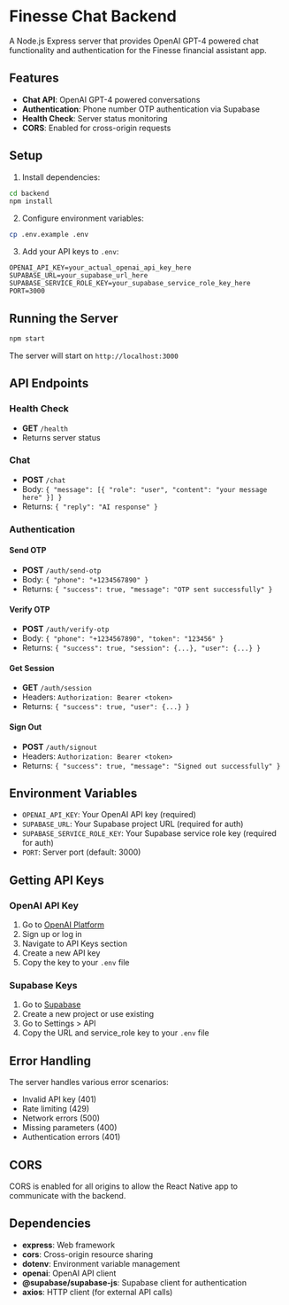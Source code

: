 # Finesse Chat Backend

A Node.js Express server that provides OpenAI GPT-4 powered chat functionality and authentication for the Finesse financial assistant app.

## Features

- **Chat API**: OpenAI GPT-4 powered conversations
- **Authentication**: Phone number OTP authentication via Supabase
- **Health Check**: Server status monitoring
- **CORS**: Enabled for cross-origin requests

## Setup

1. Install dependencies:
```bash
cd backend
npm install
```

2. Configure environment variables:
```bash
cp .env.example .env
```

3. Add your API keys to `.env`:
```
OPENAI_API_KEY=your_actual_openai_api_key_here
SUPABASE_URL=your_supabase_url_here
SUPABASE_SERVICE_ROLE_KEY=your_supabase_service_role_key_here
PORT=3000
```

## Running the Server

```bash
npm start
```

The server will start on `http://localhost:3000`

## API Endpoints

### Health Check
- **GET** `/health`
- Returns server status

### Chat
- **POST** `/chat`
- Body: `{ "message": [{ "role": "user", "content": "your message here" }] }`
- Returns: `{ "reply": "AI response" }`

### Authentication

#### Send OTP
- **POST** `/auth/send-otp`
- Body: `{ "phone": "+1234567890" }`
- Returns: `{ "success": true, "message": "OTP sent successfully" }`

#### Verify OTP
- **POST** `/auth/verify-otp`
- Body: `{ "phone": "+1234567890", "token": "123456" }`
- Returns: `{ "success": true, "session": {...}, "user": {...} }`

#### Get Session
- **GET** `/auth/session`
- Headers: `Authorization: Bearer <token>`
- Returns: `{ "success": true, "user": {...} }`

#### Sign Out
- **POST** `/auth/signout`
- Headers: `Authorization: Bearer <token>`
- Returns: `{ "success": true, "message": "Signed out successfully" }`

## Environment Variables

- `OPENAI_API_KEY`: Your OpenAI API key (required)
- `SUPABASE_URL`: Your Supabase project URL (required for auth)
- `SUPABASE_SERVICE_ROLE_KEY`: Your Supabase service role key (required for auth)
- `PORT`: Server port (default: 3000)

## Getting API Keys

### OpenAI API Key
1. Go to [OpenAI Platform](https://platform.openai.com/)
2. Sign up or log in
3. Navigate to API Keys section
4. Create a new API key
5. Copy the key to your `.env` file

### Supabase Keys
1. Go to [Supabase](https://supabase.com/)
2. Create a new project or use existing
3. Go to Settings > API
4. Copy the URL and service_role key to your `.env` file

## Error Handling

The server handles various error scenarios:
- Invalid API key (401)
- Rate limiting (429)
- Network errors (500)
- Missing parameters (400)
- Authentication errors (401)

## CORS

CORS is enabled for all origins to allow the React Native app to communicate with the backend.

## Dependencies

- **express**: Web framework
- **cors**: Cross-origin resource sharing
- **dotenv**: Environment variable management
- **openai**: OpenAI API client
- **@supabase/supabase-js**: Supabase client for authentication
- **axios**: HTTP client (for external API calls)